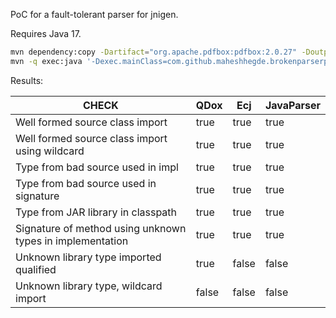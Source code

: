 PoC for a fault-tolerant parser for jnigen.

Requires Java 17.

```bash
mvn dependency:copy -Dartifact="org.apache.pdfbox:pdfbox:2.0.27" -DoutputDirectory=".jar/"
mvn -q exec:java '-Dexec.mainClass=com.github.maheshhegde.brokenparserpoc.Main'
```

Results:

| CHECK                                                    | QDox       | Ecj        | JavaParser | 
|----------------------------------------------------------|------------|------------|------------|
| Well formed source class import                          | true       | true       | true       | 
| Well formed source class import using wildcard           | true       | true       | true       | 
| Type from bad source used in impl                        | true       | true       | true       | 
| Type from bad source used in signature                   | true       | true       | true       | 
| Type from JAR library in classpath                       | true       | true       | true       | 
| Signature of method using unknown types in implementation | true       | true       | true       | 
| Unknown library type imported qualified                  | true       | false      | false      | 
| Unknown library type, wildcard import                    | false      | false      | false      | 
